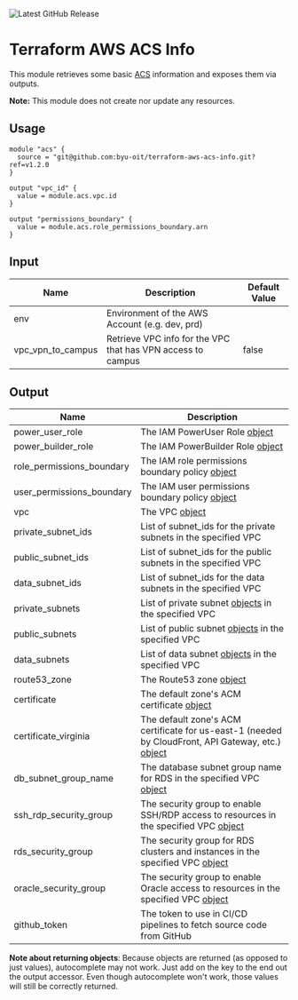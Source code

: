 ![Latest GitHub Release](https://img.shields.io/github/v/release/byu-oit/terraform-aws-acs-info?sort=semver)

# Terraform AWS ACS Info

This module retrieves some basic [ACS](https://github.com/byu-oit/aws-acs) information and exposes them via outputs. 

**Note:** This module does not create nor update any resources.

## Usage

```hcl
module "acs" {
  source = "git@github.com:byu-oit/terraform-aws-acs-info.git?ref=v1.2.0
}

output "vpc_id" {
  value = module.acs.vpc.id
}

output "permissions_boundary" {
  value = module.acs.role_permissions_boundary.arn
}
```

## Input

| Name | Description | Default Value |
| --- | --- | --- |
| env | Environment of the AWS Account (e.g. dev, prd)|  |
| vpc_vpn_to_campus | Retrieve VPC info for the VPC that has VPN access to campus | false |

## Output

| Name | Description |
| --- | --- |
| power_user_role | The IAM PowerUser Role [object](https://www.terraform.io/docs/providers/aws/d/iam_role.html#attributes-reference) |
| power_builder_role | The IAM PowerBuilder Role [object](https://www.terraform.io/docs/providers/aws/d/iam_role.html#attributes-reference) |
| role_permissions_boundary | The IAM role permissions boundary policy [object](https://www.terraform.io/docs/providers/aws/d/iam_policy.html#attributes-reference) |
| user_permissions_boundary | The IAM user permissions boundary policy [object](https://www.terraform.io/docs/providers/aws/d/iam_policy.html#attributes-reference) |
| vpc | The VPC [object](https://www.terraform.io/docs/providers/aws/d/vpc.html#attributes-reference) |
| private_subnet_ids | List of subnet_ids for the private subnets in the specified VPC |
| public_subnet_ids | List of subnet_ids for the public subnets in the specified VPC |
| data_subnet_ids | List of subnet_ids for the data subnets in the specified VPC |
| private_subnets | List of private subnet [objects](https://www.terraform.io/docs/providers/aws/r/subnet.html#attributes-reference) in the specified VPC |
| public_subnets | List of public subnet [objects](https://www.terraform.io/docs/providers/aws/r/subnet.html#attributes-reference) in the specified VPC |
| data_subnets | List of data subnet [objects](https://www.terraform.io/docs/providers/aws/r/subnet.html#attributes-reference) in the specified VPC |
| route53_zone | The Route53 zone [object](https://www.terraform.io/docs/providers/aws/r/route53_zone.html#attributes-reference) |
| certificate | The default zone's ACM certificate [object](https://www.terraform.io/docs/providers/aws/d/acm_certificate.html#attributes-reference) |
| certificate_virginia | The default zone's ACM certificate for us-east-1 (needed by CloudFront, API Gateway, etc.) [object](https://www.terraform.io/docs/providers/aws/d/acm_certificate.html#attributes-reference) |
| db_subnet_group_name | The database subnet group name for RDS in the specified VPC [object](https://www.terraform.io/docs/providers/aws/d/security_group.html) |
| ssh_rdp_security_group | The security group to enable SSH/RDP access to resources in the specified VPC [object](https://www.terraform.io/docs/providers/aws/d/security_group.html) |
| rds_security_group | The security group for RDS clusters and instances in the specified VPC [object](https://www.terraform.io/docs/providers/aws/d/security_group.html) |
| oracle_security_group | The security group to enable Oracle access to resources in the specified VPC [object](https://www.terraform.io/docs/providers/aws/d/security_group.html) |
| github_token | The token to use in CI/CD pipelines to fetch source code from GitHub |

**Note about returning objects**: Because objects are returned (as opposed to just values), autocomplete may not work. Just add on the key to the end out the output accessor. Even though autocomplete won't work, those values will still be correctly returned.

